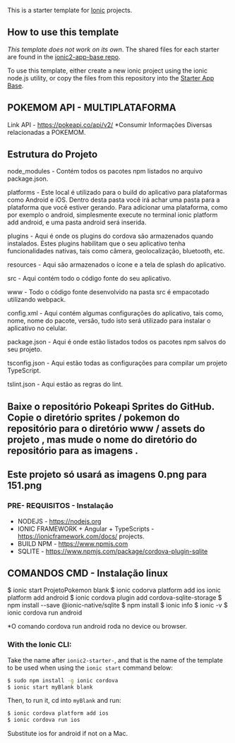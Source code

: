 This is a starter template for [Ionic](http://ionicframework.com/docs/) projects.

## How to use this template

*This template does not work on its own*. The shared files for each starter are found in the [ionic2-app-base repo](https://github.com/ionic-team/ionic2-app-base).

To use this template, either create a new ionic project using the ionic node.js utility, or copy the files from this repository into the [Starter App Base](https://github.com/ionic-team/ionic2-app-base).


## POKEMOM API - MULTIPLATAFORMA
Link API - https://pokeapi.co/api/v2/
*Consumir Informações Diversas relacionadas a POKEMOM.



## Estrutura do Projeto

node_modules - Contém todos os pacotes npm listados no arquivo package.json.

platforms - Este local é utilizado para o build do aplicativo para plataformas como Android e iOS. Dentro desta pasta você irá achar uma pasta para a plataforma que você estiver gerando. Para adicionar uma plataforma, como por exemplo o android, simplesmente execute no terminal ionic platform add android, e uma pasta android será inserida.

plugins - Aqui é onde os plugins do cordova são armazenados quando instalados. Estes plugins habilitam que o seu aplicativo tenha funcionalidades nativas, tais como câmera, geolocalização, bluetooth, etc.

resources - Aqui são armazenados o ícone e a tela de splash do aplicativo.

src - Aqui contém todo o código fonte do seu aplicativo.

www - Todo o código fonte desenvolvido na pasta src é empacotado utilizando webpack.

config.xml - Aqui contém algumas configurações do aplicativo, tais como, nome, nome do pacote, versão, tudo isto será utilizado para instalar o aplicativo no celular.

package.json - Aqui é onde estão listados todos os pacotes npm salvos do seu projeto.

tsconfig.json - Aqui estão todas as configurações para compilar um projeto TypeScript.

tslint.json - Aqui estão as regras do lint.
## Baixe o repositório Pokeapi Sprites do GitHub. Copie o diretório sprites / pokemon do repositório para o diretório www / assets do projeto , mas mude o nome do diretório do repositório para as imagens .

## Este projeto só usará as imagens 0.png para 151.png



### PRE- REQUISITOS - Instalação
* NODEJS - https://nodejs.org 
* IONIC FRAMEWORK + Angular + TypeScripts - https://ionicframework.com/docs/ projects.
* BUILD NPM - https://www.npmjs.com
* SQLITE - https://www.npmjs.com/package/cordova-plugin-sqlite

## COMANDOS CMD - Instalação linux

$ ionic start ProjetoPokemon blank 
$ ionic codorva platform add ios ionic platform add android
$ ionic cordova plugin add cordova-sqlite-storage
$ npm install --save @ionic-native/sqlite
$ npm install
$ ionic info
$ ionic -v
$ ionic cordova run android

*O comando cordova run android roda no device ou browser.








### With the Ionic CLI:

Take the name after `ionic2-starter-`, and that is the name of the template to be used when using the `ionic start` command below:

```bash
$ sudo npm install -g ionic cordova
$ ionic start myBlank blank
```

Then, to run it, cd into `myBlank` and run:

```bash
$ ionic cordova platform add ios
$ ionic cordova run ios
```

Substitute ios for android if not on a Mac.

